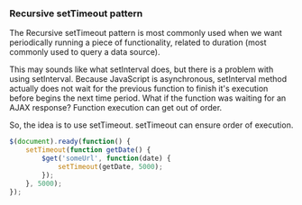 ### Recursive setTimeout pattern

The Recursive setTimeout pattern is most commonly used when we want periodically running a piece of functionality, related to duration (most commonly used to query a data source).

This may sounds like what setInterval does, but there is a problem with using setInterval. Because JavaScript is asynchronous, setInterval method actually does not wait for the previous function to finish it's execution before begins the next time period. What if the function was waiting for an AJAX response? Function execution can get out of order.

So, the idea is to use setTimeout. setTimeout can ensure order of execution.

``` js
$(document).ready(function() {
    setTimeout(function getDate() {
        $get('someUrl', function(date) {
            setTimeout(getDate, 5000);
        });
    }, 5000);
});
```